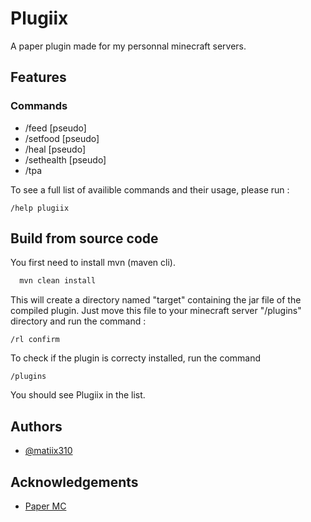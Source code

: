 # Plugiix

A paper plugin made for my personnal minecraft servers.


## Features

### Commands
- /feed [pseudo]
- /setfood [pseudo] <foodlevel>
- /heal [pseudo]
- /sethealth [pseudo] <health>
- /tpa <pseudo>

To see a full list of availible commands and their usage, please run :

```minecraft
/help plugiix
```
## Build from source code

You first need to install mvn (maven cli).

```bash
  mvn clean install
```

This will create a directory named "target" containing the jar file of the compiled plugin.
Just move this file to your minecraft server "/plugins" directory and run the command :

```minecraft
/rl confirm
```

To check if the plugin is correcty installed, run the command

```minecraft
/plugins
```

You should see Plugiix in the list.
## Authors

- [@matiix310](https://www.github.com/matiix310)


## Acknowledgements

 - [Paper MC](https://papermc.io/)
